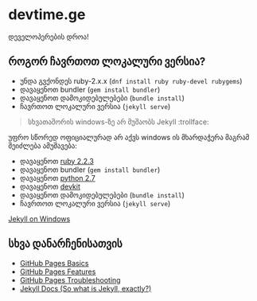# devtime.ge
დეველოპერების დროა!

## როგორ ჩავრთოთ ლოკალური ვერსია?
- უნდა გვქონდეს ruby-2.x.x (`dnf install ruby ruby-devel rubygems`)
- დავაყენოთ bundler (`gem install bundler`)
- დავაყენოთ დამოკიდებულებები (`bundle install`)
- ჩავრთოთ ლოკალური ვერსია (`jekyll serve`)

> სხვათაშორის windows-ზე არ მუშაობს Jekyll :trollface:

უფრო სწორედ ოფიციალურად არ აქვს windows ის მხარდაჭერა მაგრამ შეიძლება ამუშავება:
- დავაყენოთ [ruby 2.2.3](http://rubyinstaller.org/)
- დავაყენოთ bundler (`gem install bundler`)
- დავაყენოთ [python 2.7](https://www.python.org/)
- დავაყენოთ [devkit](http://rubyinstaller.org/add-ons/devkit/)
- დავაყენოთ დამოკიდებულებები (`bundle install`)
- ჩავრთოთ ლოკალური ვერსია (`jekyll serve`)

[Jekyll on Windows](http://jekyllrb.com/docs/windows)

## სხვა დანარჩენისათვის
- [GitHub Pages Basics](https://help.github.com/categories/github-pages-basics/)
- [GitHub Pages Features](https://help.github.com/categories/github-pages-features/)
- [GitHub Pages Troubleshooting](https://help.github.com/categories/github-pages-troubleshooting/)
- [Jekyll Docs (So what is Jekyll, exactly?)](http://jekyllrb.com/docs/home/)
